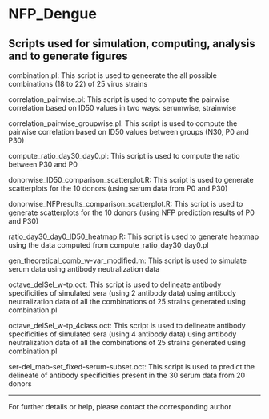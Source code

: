 # NFP_Dengue

**Scripts used for simulation, computing, analysis and to generate figures**
--------------------------------------------------------------------------------

combination.pl: This script is used to geneerate the all possible combinations (18 to 22) of 25 virus strains 

correlation_pairwise.pl: This script is used to compute the pairwise correlation based on ID50 values in two ways: serumwise, strainwise

correlation_pairwise_groupwise.pl: This script is used to compute the pairwise correlation based on ID50 values between groups (N30, P0 and P30)

compute_ratio_day30_day0.pl: This script is used to compute the ratio between P30 and P0

donorwise_ID50_comparison_scatterplot.R: This script is used to generate scatterplots for the 10 donors (using serum data from P0 and P30)

donorwise_NFPresults_comparison_scatterplot.R: This script is used to generate scatterplots for the 10 donors (using NFP prediction results of P0 and P30)

ratio_day30_day0_ID50_heatmap.R: This script is used to generate heatmap using the data computed from compute_ratio_day30_day0.pl

gen_theoretical_comb_w-var_modified.m: This script is used to simulate serum data using antibody neutralization data

octave_delSel_w-tp.oct: This script is used to delineate antibody specificities of simulated sera (using 2 antibody data) using antibody neutralization data of all the combinations of 25 strains generated using combination.pl

octave_delSel_w-tp_4class.oct: This script is used to delineate antibody specificities of simulated sera (using 4 antibody data) using antibody neutralization data of all the combinations of 25 strains generated using combination.pl


ser-del_mab-set_fixed-serum-subset.oct: This script is used to predict the delineate of antibody specificities present in the 30 serum data from 20 donors



---------------------------------------------------------------------------
For further details or help, please contact the corresponding author
